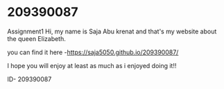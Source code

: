# 209390087
Assignment1
Hi, my name is Saja Abu krenat and that's my website about the queen Elizabeth.

you can find it here -https://saja5050.github.io/209390087/

I hope you will enjoy at least as much as i enjoyed doing it!!

ID- 209390087
